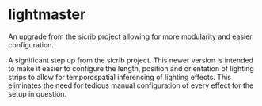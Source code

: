 # lightmaster
An upgrade from the sicrib project allowing for more modularity and easier configuration.


A significant step up from the sicrib project. This newer version is intended to make it easier to configure the length, position and orientation of lighting strips to allow for temporospatial inferencing of lighting effects. 
This eliminates the need for tedious manual configuration of every effect for the setup in question.
